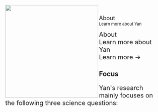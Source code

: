
<img src="https://drive.google.com/uc?id=1JuAPbFZ9goVcUz6A9iAwgYb8s5irnFp3" width="295" height="295" align="left">  <br /> 

<font size="4">About</font> <br /> 
<font size="2">Learn more about Yan</font>










<t style="font-size:20px">About <br /> 
Learn more about Yan <br /> 
Learn more &#8594;</p> 

## Focus
<p style="font-size:20px">Yan's research mainly focuses on the following three science questions: <br />



